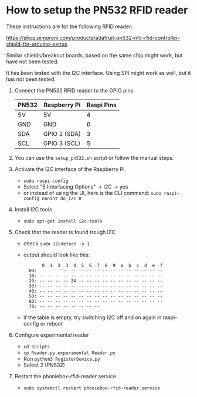 # How to setup the PN532 RFID reader

These instructions are for the following RFID reader:

<https://shop.pimoroni.com/products/adafruit-pn532-nfc-rfid-controller-shield-for-arduino-extras>

Similar shields/breakout boards, based on the same chip might work, but have not been tested.  

It has been tested with the I2C interface. Using SPI might work as well, but it has not been tested.


1. Connect the PN532 RFID reader to the GPIO pins

    | PN532 | Raspberry Pi | Raspi Pins |
    | ----- | ------------ | ---------- |
    | 5V    | 5V           |     4      |
    | GND   | GND          |     6      |
    | SDA   | GPIO 2 (SDA) |     3      |
    | SCL   | GPIO 3 (SCL) |     5      |

2. You can use the `setup_pn532.sh` script or follow the manual steps.

3.  Activate the I2C interface of the Raspberry Pi
    - `sudo raspi-config`
    - Select "5 Interfacing Options" -> I2C -> yes
    - or instead of using the UI, here is the CLI command:
        `sudo raspi-config nonint do_i2c 0`

4. Install I2C tools
    - `sudo apt-get install i2c-tools`

5. Check that the reader is found trough I2C
    - check `sudo i2cdetect -y 1`
    - output should look like this:


                 0  1  2  3  4  5  6  7  8  9  a  b  c  d  e  f
            00:          -- -- -- -- -- -- -- -- -- -- -- -- -- 
            10: -- -- -- -- -- -- -- -- -- -- -- -- -- -- -- -- 
            20: -- -- -- -- 24 -- -- -- -- -- -- -- -- -- -- -- 
            30: -- -- -- -- -- -- -- -- -- -- -- -- -- -- -- -- 
            40: -- -- -- -- -- -- -- -- -- -- -- -- -- -- -- -- 
            50: -- -- -- -- -- -- -- -- -- -- -- -- -- -- -- -- 
            60: -- -- -- -- -- -- -- -- -- -- -- -- -- -- -- -- 
            70: -- -- -- -- -- -- -- -- 

    - if the table is empty, try switching I2C off and on again in raspi-config or reboot

6. Configure experimental reader
   - `cd scripts`
   - `cp Reader.py.experimental Reader.py`
   - Run `python3 RegisterDevice.py`
   - Select 2 (PN532)

7. Restart the phoniebox-rfid-reader service
   - `sudo systemctl restart phoniebox-rfid-reader.service`
